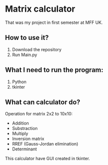 # Matrix calculator
That was my project in first semester at MFF UK.
## How to use it?
1. Download the repository
2. Run Main.py
## What I need to run the program:
1. Python
2. tkinter
## What can calculator do?
Operation for matrix 2x2 to 10x10:
  - Addition
  - Substraction
  - Multiply
  - Inversion matrix
  - RREF (Gauss-Jordan elimination)
  - Determinant

This calculator have GUI created in tkinter.
